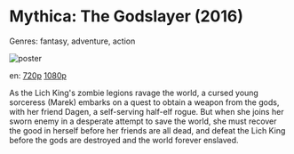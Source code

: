 # Mythica: The Godslayer (2016)

Genres: fantasy, adventure, action

![poster](http://image.tmdb.org/t/p/w500/a2RjGmJPfk3Wcb8wMoLe5dkxeMj.jpg)

en:
  [720p](magnet:?xt=urn:btih:45E0D1165E6EFA777A037C0A318815A91B7BAAAA&tr=udp://glotorrents.pw:6969/announce&tr=udp://tracker.opentrackr.org:1337/announce&tr=udp://torrent.gresille.org:80/announce&tr=udp://tracker.openbittorrent.com:80&tr=udp://tracker.coppersurfer.tk:6969&tr=udp://tracker.leechers-paradise.org:6969&tr=udp://p4p.arenabg.ch:1337&tr=udp://tracker.internetwarriors.net:1337)
  [1080p](magnet:?xt=urn:btih:79EB1FA14DF3ECB687F3923F08DF351CB278341D&tr=udp://glotorrents.pw:6969/announce&tr=udp://tracker.opentrackr.org:1337/announce&tr=udp://torrent.gresille.org:80/announce&tr=udp://tracker.openbittorrent.com:80&tr=udp://tracker.coppersurfer.tk:6969&tr=udp://tracker.leechers-paradise.org:6969&tr=udp://p4p.arenabg.ch:1337&tr=udp://tracker.internetwarriors.net:1337)
  


As the Lich King's zombie legions ravage the world, a cursed young sorceress (Marek) embarks on a quest to obtain a weapon from the gods, with her friend Dagen, a self-serving half-elf rogue. But when she joins her sworn enemy in a desperate attempt to save the world, she must recover the good in herself before her friends are all dead, and defeat the Lich King before the gods are destroyed and the world forever enslaved.